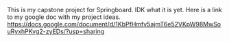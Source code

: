 This is my capstone project for Springboard. IDK what it is yet. Here is a link to my google doc with my project ideas.
https://docs.google.com/document/d/1KbPfHmfv5ajmT6e52VKpW98MwSouRyxhPKvg2-zyEDs/?usp=sharing
